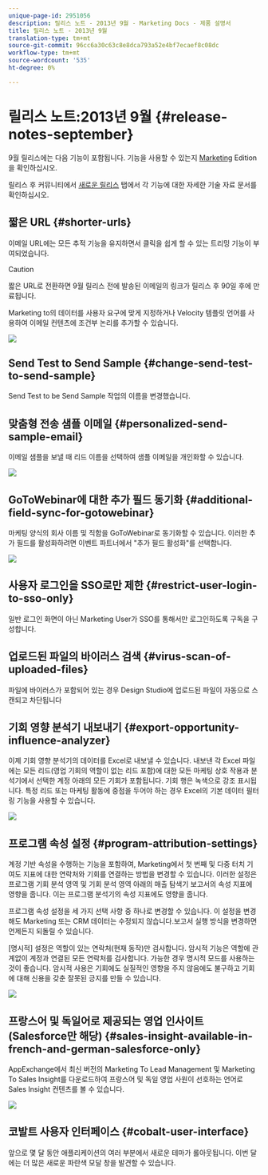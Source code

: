 ```yaml
---
unique-page-id: 2951056
description: 릴리스 노트 - 2013년 9월 - Marketing Docs - 제품 설명서
title: 릴리스 노트 - 2013년 9월
translation-type: tm+mt
source-git-commit: 96cc6a30c63c8e8dca793a52e4bf7ecaef8c08dc
workflow-type: tm+mt
source-wordcount: '535'
ht-degree: 0%

---
```



# 릴리스 노트:2013년 9월 {#release-notes-september}

9월 릴리스에는 다음 기능이 포함됩니다. 기능을 사용할 수 있는지 [Marketing](http://docs.marketo.com/display/docs/assets/pricing.php) Edition을 확인하십시오.

릴리스 후 커뮤니티에서 [새로운 릴리스](release-notes-december-2013.md) 탭에서 각 기능에 대한 자세한 기술 자료 문서를 확인하십시오.

## 짧은 URL {#shorter-urls}

이메일 URL에는 모든 추적 기능을 유지하면서 클릭을 쉽게 할 수 있는 트리밍 기능이 부여되었습니다.

>[!CAUTION]
>
>짧은 URL로 전환하면 9월 릴리스 전에 발송된 이메일의 링크가 릴리스 후 90일 후에 만료됩니다.

Marketing to의 데이터를 사용자 요구에 맞게 지정하거나 Velocity 템플릿 언어를 사용하여 이메일 컨텐츠에 조건부 논리를 추가할 수 있습니다.

![](assets/image2014-9-22-17-3a10-3a56.png)

## Send Test to Send Sample {#change-send-test-to-send-sample}

Send Test to be Send Sample 작업의 이름을 변경했습니다.

## 맞춤형 전송 샘플 이메일 {#personalized-send-sample-email}

이메일 샘플을 보낼 때 리드 이름을 선택하여 샘플 이메일을 개인화할 수 있습니다.

![](assets/image2014-9-22-17-3a11-3a22.png)

## GoToWebinar에 대한 추가 필드 동기화 {#additional-field-sync-for-gotowebinar}

마케팅 양식의 회사 이름 및 직함을 GoToWebinar로 동기화할 수 있습니다. 이러한 추가 필드를 활성화하려면 이벤트 파트너에서 &quot;추가 필드 활성화&quot;를 선택합니다.

![](assets/image2014-9-22-17-3a11-3a53.png)

## 사용자 로그인을 SSO로만 제한 {#restrict-user-login-to-sso-only}

일반 로그인 화면이 아닌 Marketing User가 SSO를 통해서만 로그인하도록 구독을 구성합니다.

## 업로드된 파일의 바이러스 검색 {#virus-scan-of-uploaded-files}

파일에 바이러스가 포함되어 있는 경우 Design Studio에 업로드된 파일이 자동으로 스캔되고 차단됩니다

## 기회 영향 분석기 내보내기 {#export-opportunity-influence-analyzer}

이제 기회 영향 분석기의 데이터를 Excel로 내보낼 수 있습니다. 내보낸 각 Excel 파일에는 모든 리드(영업 기회의 역할이 없는 리드 포함)에 대한 모든 마케팅 상호 작용과 분석기에서 선택한 계정 아래의 모든 기회가 포함됩니다. 기회 행은 녹색으로 강조 표시됩니다. 특정 리드 또는 마케팅 활동에 중점을 두어야 하는 경우 Excel의 기본 데이터 필터링 기능을 사용할 수 있습니다.

![](assets/image2014-9-22-17-3a12-3a23.png)

## 프로그램 속성 설정 {#program-attribution-settings}

계정 기반 속성을 수행하는 기능을 포함하여, Marketing에서 첫 번째 및 다중 터치 기여도 지표에 대한 연락처와 기회를 연결하는 방법을 변경할 수 있습니다. 이러한 설정은 프로그램 기회 분석 영역 및 기회 분석 영역 아래의 매출 탐색기 보고서의 속성 지표에 영향을 줍니다. 이는 프로그램 분석기의 속성 지표에도 영향을 줍니다.

프로그램 속성 설정을 세 가지 선택 사항 중 하나로 변경할 수 있습니다. 이 설정을 변경해도 Marketing 또는 CRM 데이터는 수정되지 않습니다.보고서 실행 방식을 변경하면 언제든지 되돌릴 수 있습니다.

[명시적] 설정은 역할이 있는 연락처(현재 동작)만 검사합니다. 암시적 기능은 역할에 관계없이 계정과 연결된 모든 연락처를 검사합니다. 가능한 경우 명시적 모드를 사용하는 것이 좋습니다. 암시적 사용은 기회에도 실질적인 영향을 주지 않음에도 불구하고 기회에 대해 신용을 갖춘 잘못된 긍지를 만들 수 있습니다.

![](assets/image2014-9-22-17-3a12-3a43.png)

## 프랑스어 및 독일어로 제공되는 영업 인사이트(Salesforce만 해당) {#sales-insight-available-in-french-and-german-salesforce-only}

AppExchange에서 최신 버전의 Marketing To Lead Management 및 Marketing To Sales Insight를 다운로드하여 프랑스어 및 독일 영업 사원이 선호하는 언어로 Sales Insight 컨텐츠를 볼 수 있습니다.

![](assets/image2014-9-22-17-3a13-3a12.png)

## 코발트 사용자 인터페이스 {#cobalt-user-interface}

앞으로 몇 달 동안 애플리케이션의 여러 부분에서 새로운 테마가 롤아웃됩니다. 이번 달에는 더 많은 새로운 파란색 모달 창을 발견할 수 있습니다.
